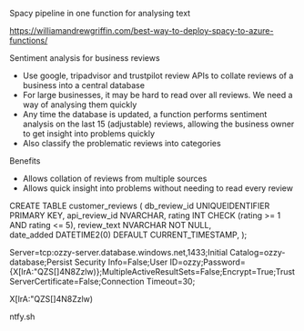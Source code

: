 Spacy pipeline in one function for analysing text

https://williamandrewgriffin.com/best-way-to-deploy-spacy-to-azure-functions/

Sentiment analysis for business reviews
- Use google, tripadvisor and trustpilot review APIs to collate reviews of a business into a central database
- For large businesses, it may be hard to read over all reviews. We need a way of analysing them quickly
- Any time the database is updated, a function performs sentiment analysis on the last 15 (adjustable) reviews, allowing the 
business owner to get insight into problems quickly
- Also classify the problematic reviews into categories

Benefits
- Allows collation of reviews from multiple sources
- Allows quick insight into problems without needing to read every review

CREATE TABLE customer_reviews (
    db_review_id UNIQUEIDENTIFIER PRIMARY KEY,
    api_review_id NVARCHAR,
    rating INT CHECK (rating >= 1 AND rating <= 5),
    review_text NVARCHAR NOT NULL,                                
    date_added DATETIME2(0) DEFAULT CURRENT_TIMESTAMP,
);

Server=tcp:ozzy-server.database.windows.net,1433;Initial Catalog=ozzy-database;Persist Security Info=False;User ID=ozzy;Password={X[lrA:"QZS[]4N8Zzlw)};MultipleActiveResultSets=False;Encrypt=True;TrustServerCertificate=False;Connection Timeout=30;

X[lrA:"QZS[]4N8Zzlw)

ntfy.sh